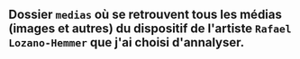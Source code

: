 ## Dossier `medias` où se retrouvent tous les médias (images et autres) du dispositif de l'artiste `Rafael Lozano-Hemmer` que j'ai choisi d'annalyser.

